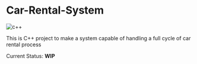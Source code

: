 # Car-Rental-System
![c++](https://img.shields.io/badge/std-c++11-Red.svg)<br>

This is C++ project to make a system capable of handling a full cycle of car rental process

Current Status: **WIP**
